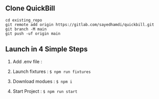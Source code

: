 ## Clone QuickBill

```
cd existing_repo
git remote add origin https://gitlab.com/sayedhamdi/quickbill.git
git branch -M main
git push -uf origin main
```

## Launch in 4 Simple Steps

1. Add .env file :
2. Launch fixtures :
   `$ npm run fixtures`

3. Download modues :
   `$ npm i`

4. Start Project :
   `$ npm run start`

